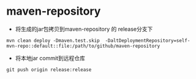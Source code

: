 # maven-repository

- 将生成的jar包拷贝到maven-repository 的 release分支下
```
mvn clean deploy -Dmaven.test.skip  -DaltDeploymentRepository=self-mvn-repo::default::file:/path/to/github/maven-repository
```

- 将本地jar commit到远程仓库

```
git push origin release:release
```
